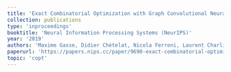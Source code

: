 ```yaml
---
title: 'Exact Combinatorial Optimization with Graph Convolutional Neural Networks'
collection: publications
type: 'inproceedings'
booktitle: 'Neural Information Processing Systems (NeurIPS)'
year: '2019'
authors: 'Maxime Gasse, Didier Chételat, Nicola Ferroni, Laurent Charlin, Andrea Lodi'
paperurl: 'https://papers.nips.cc/paper/9690-exact-combinatorial-optimization-with-graph-convolutional-neural-networks.pdf'
topic: 'copt'
---
```

